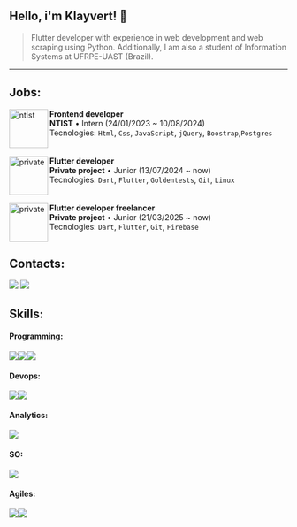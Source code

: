 

<h2>Hello, i'm <strong>Klayvert!</strong> 🌵</h2>

> Flutter developer with experience in web development and web scraping using Python. Additionally, I am also a student of Information Systems at UFRPE-UAST (Brazil).

---
 <h2>Jobs:</h2>

<img align="left" height="70px" width="70px" alt="ntist" src="https://avatars.githubusercontent.com/u/94800080?s=200&v=4)">

**Frontend developer** \
**NTIST** • Intern (24/01/2023 ~ 10/08/2024)\
Tecnologies: `Html`, `Css`, `JavaScript`, `jQuery`, `Boostrap`,`Postgres`\
<br>
<br>
<img align="left" height="70px" width="70px" alt="private" src="https://media.istockphoto.com/id/1417047920/vector/red-confidential-stamp.jpg?s=612x612&w=0&k=20&c=KpJw-M6Bvctr6SzOyST1qnHkvgdtQRG_GIc6cjJgw54=">
**Flutter developer** \
**Private project** • Junior (13/07/2024 ~ now)\
Tecnologies: `Dart`, `Flutter`, `Goldentests`, `Git`, `Linux`\
<br>
<br>
<img align="left" height="70px" width="70px" alt="private" src="https://media.istockphoto.com/id/1417047920/vector/red-confidential-stamp.jpg?s=612x612&w=0&k=20&c=KpJw-M6Bvctr6SzOyST1qnHkvgdtQRG_GIc6cjJgw54=">
**Flutter developer freelancer** \
**Private project** • Junior (21/03/2025 ~ now)\
Tecnologies: `Dart`, `Flutter`, `Git`, `Firebase`\
<br>
<h2> Contacts:</h2>
<a href = "https://api.whatsapp.com/send?phone=558788578096&text=Olá desenvolvedor, gostaria de conversar com você" target="_blank"><img src="https://img.shields.io/badge/Whatsapp-24891f?style=for-the-badge&logo=whatsapp&logoColor=white"></a>
<a href = "mailto:KlayRodrigs@gmail.com" target="_blank"><img src="https://img.shields.io/badge/Gmail-D14836?style=for-the-badge&logo=gmail&logoColor=white"></a>
<br>
<h2> Skills:</h2>
<h4>Programming:</h4>
<div style="display: flex;">
 <img src="https://img.shields.io/badge/Dart-2BB6F6?style=for-the-badge&logo=dart&logoColor=white">
 <img src="https://img.shields.io/badge/Flutter-2372D5?style=for-the-badge&logo=flutter&logoColor=white">
 <img src="https://img.shields.io/badge/Python-yellow?style=for-the-badge&logo=python&logoColor=white">
</div>
<h4>Devops:</h4>
<div style="display: flex;">
 <img src="https://img.shields.io/badge/Git*-D14836?style=for-the-badge&logo=git&logoColor=white">
 <img src="https://img.shields.io/badge/GitHub Actions-D14836?style=for-the-badge&logo=githubactions&logoColor=white"> 
</div>
<h4>Analytics:</h4>
<div style="display: flex;">
  <img src="https://img.shields.io/badge/Amplitude-2063F0?style=for-the-badge&logo=amplitude&logoColor=white">
</div>
<h4>SO:</h4>
<div style="display: flex;">
  <img src="https://img.shields.io/badge/Linux-D14836?style=for-the-badge&logo=linux&logoColor=white">
</div>
<h4>Agiles:</h4>
<div style="display: flex;">
 <img src="https://img.shields.io/badge/Trello-085CD6?style=for-the-badge&logo=trello&logoColor=white">
 <img src="https://img.shields.io/badge/Slack-611F69?style=for-the-badge&logo=slack&logoColor=white">
</div>
</div> 
